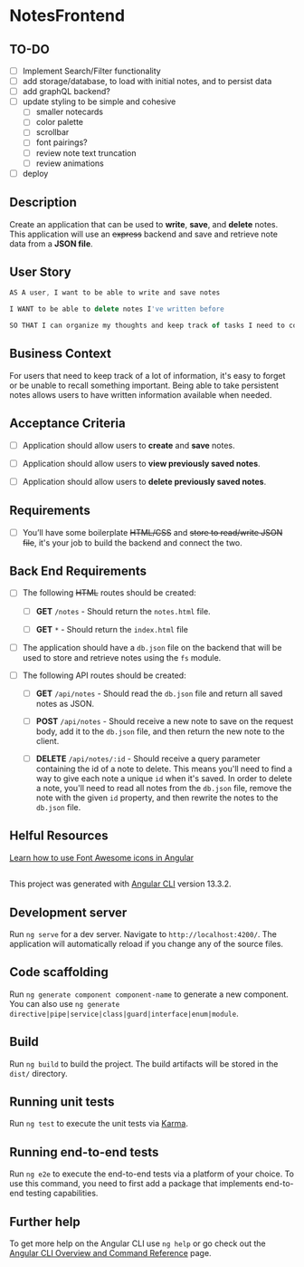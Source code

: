 # NotesFrontend

## TO-DO

- [ ] Implement Search/Filter functionality
- [ ] add storage/database, to load with initial notes, and to persist data
- [ ] add graphQL backend?
- [ ] update styling to be simple and cohesive
  - [ ] smaller notecards
  - [ ] color palette
  - [ ] scrollbar
  - [ ] font pairings?
  - [ ] review note text truncation
  - [ ] review animations
- [ ] deploy

## Description

Create an application that can be used to <b>write</b>, <b>save</b>, and <b>delete</b> notes. This application will use an <s>express</s> backend and save and retrieve note data from a <b>JSON file</b>.

## User Story

```js
AS A user, I want to be able to write and save notes

I WANT to be able to delete notes I've written before

SO THAT I can organize my thoughts and keep track of tasks I need to complete
```

## Business Context

For users that need to keep track of a lot of information, it's easy to forget or be unable to recall something important. Being able to take persistent notes allows users to have written information available when needed.

## Acceptance Criteria

- [ ] Application should allow users to <b>create</b> and <b>save</b> notes.

- [ ] Application should allow users to <b>view previously saved notes</b>.

- [ ] Application should allow users to <b>delete previously saved notes</b>.

## Requirements

- [ ] You’ll have some boilerplate <s>HTML/CSS</s> and <s>store to read/write JSON file</s>, it's your job to build the backend and connect the two.

<!-- Download file [NoteTaker.zip](https://drive.google.com/file/d/19pMYYKzGX1J8Gc8nlQx7ZVZxIFYUIUBo/view?usp=sharing). Remember to run app with `node server.js` for backend functionality -->

## Back End Requirements

- [ ] The following <s>HTML</s> routes should be created:

  - [ ] <b>GET</b> `/notes` - Should return the `notes.html` file.

  - [ ] <b>GET</b> `*` - Should return the `index.html` file

- [ ] The application should have a `db.json` file on the backend that will be used to store and retrieve notes using the `fs` module.

- [ ] The following API routes should be created:

  - [ ] <b>GET</b> `/api/notes` - Should read the `db.json` file and return all saved notes as JSON.

  - [ ] <b>POST</b> `/api/notes` - Should receive a new note to save on the request body, add it to the `db.json` file, and then return the new note to the client.

  - [ ] <b>DELETE</b> `/api/notes/:id` - Should receive a query parameter containing the id of a note to delete. This means you'll need to find a way to give each note a unique `id` when it's saved. In order to delete a note, you'll need to read all notes from the `db.json` file, remove the note with the given `id` property, and then rewrite the notes to the `db.json` file.
## Helful Resources
[Learn how to use Font Awesome icons in Angular](https://www.angularjswiki.com/angular/how-to-use-font-awesome-icons-in-angular-applications/)
##

This project was generated with [Angular CLI](https://github.com/angular/angular-cli) version 13.3.2.

## Development server

Run `ng serve` for a dev server. Navigate to `http://localhost:4200/`. The application will automatically reload if you change any of the source files.

## Code scaffolding

Run `ng generate component component-name` to generate a new component. You can also use `ng generate directive|pipe|service|class|guard|interface|enum|module`.

## Build

Run `ng build` to build the project. The build artifacts will be stored in the `dist/` directory.

## Running unit tests

Run `ng test` to execute the unit tests via [Karma](https://karma-runner.github.io).

## Running end-to-end tests

Run `ng e2e` to execute the end-to-end tests via a platform of your choice. To use this command, you need to first add a package that implements end-to-end testing capabilities.

## Further help

To get more help on the Angular CLI use `ng help` or go check out the [Angular CLI Overview and Command Reference](https://angular.io/cli) page.


